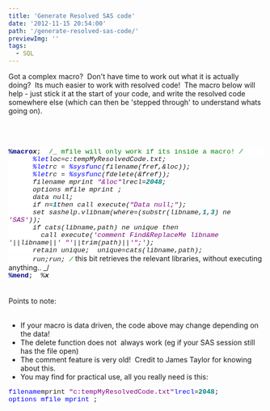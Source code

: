```yaml
---
title: 'Generate Resolved SAS code'
date: '2012-11-15 20:54:00'
path: '/generate-resolved-sas-code/'
previewImg: ''
tags:
  - SQL
---
```


Got a complex macro? &nbsp;Don't have time to work out what it is actually doing? &nbsp;Its much easier to work with resolved code! &nbsp;The macro below will help - just stick it at the start of your code, and write the resolved code somewhere else (which can then be 'stepped through' to understand whats going on).<br /><br /><br /><br /><div style="margin-bottom: 0.0001pt;"><b><span style="background: white; color: navy; font-family: &quot;Courier New&quot;; font-size: 10.0pt;">%macro</span></b><span style="background-color: white; background-position: initial initial; background-repeat: initial initial; font-family: 'Courier New'; font-size: 10pt;"><b><i>x</i></b>;&nbsp; </span><span style="background: white; color: green; font-family: &quot;Courier New&quot;; font-size: 10.0pt;">/_ mfile will only work if its inside a macro! _/</span><span style="background-color: white; background-position: initial initial; background-repeat: initial initial; font-family: 'Courier New'; font-size: 10pt;">&nbsp;&nbsp;&nbsp;&nbsp;&nbsp; </span></div><div style="margin-bottom: 0.0001pt;"><span style="background-color: white; background-position: initial initial; background-repeat: initial initial; font-family: 'Courier New'; font-size: 10pt;">&nbsp;&nbsp;&nbsp;&nbsp;&nbsp; </span><span style="background: white; color: blue; font-family: &quot;Courier New&quot;; font-size: 10.0pt;">%let</span><span style="background-color: white; background-position: initial initial; background-repeat: initial initial; font-family: 'Courier New'; font-size: 10pt;">loc=c:tempMyResolvedCode.txt; </span></div><div style="margin-bottom: 0.0001pt;"><span style="background-color: white; background-position: initial initial; background-repeat: initial initial; font-family: 'Courier New'; font-size: 10pt;">&nbsp;&nbsp;&nbsp;&nbsp;&nbsp; </span><span style="background: white; color: blue; font-family: &quot;Courier New&quot;; font-size: 10.0pt;">%let</span><span style="background-color: white; background-position: initial initial; background-repeat: initial initial; font-family: 'Courier New'; font-size: 10pt;">rc = </span><span style="background: white; color: blue; font-family: &quot;Courier New&quot;; font-size: 10.0pt;">%sysfunc</span><span style="background-color: white; background-position: initial initial; background-repeat: initial initial; font-family: 'Courier New'; font-size: 10pt;">(filename(fref,&amp;loc)); </span></div><div style="margin-bottom: 0.0001pt;"><span style="background-color: white; background-position: initial initial; background-repeat: initial initial; font-family: 'Courier New'; font-size: 10pt;">&nbsp;&nbsp;&nbsp;&nbsp;&nbsp; </span><span style="background: white; color: blue; font-family: &quot;Courier New&quot;; font-size: 10.0pt;">%let</span><span style="background-color: white; background-position: initial initial; background-repeat: initial initial; font-family: 'Courier New'; font-size: 10pt;">rc = </span><span style="background: white; color: blue; font-family: &quot;Courier New&quot;; font-size: 10.0pt;">%sysfunc</span><span style="background-color: white; background-position: initial initial; background-repeat: initial initial; font-family: 'Courier New'; font-size: 10pt;">(fdelete(&amp;fref));&nbsp; </span></div><div style="margin-bottom: 0.0001pt;"><span style="background-color: white; background-position: initial initial; background-repeat: initial initial; font-family: 'Courier New'; font-size: 10pt;">&nbsp;&nbsp;&nbsp;&nbsp;&nbsp; filename mprint </span><span style="background: white; color: purple; font-family: &quot;Courier New&quot;; font-size: 10.0pt;">"&amp;loc"</span><span style="background-color: white; background-position: initial initial; background-repeat: initial initial; font-family: 'Courier New'; font-size: 10pt;">lrecl=</span><b><span style="background: white; color: teal; font-family: &quot;Courier New&quot;; font-size: 10.0pt;">2048</span></b><span style="background-color: white; background-position: initial initial; background-repeat: initial initial; font-family: 'Courier New'; font-size: 10pt;">;</span></div><div style="margin-bottom: 0.0001pt;"><span style="background-color: white; background-position: initial initial; background-repeat: initial initial; font-family: 'Courier New'; font-size: 10pt;">&nbsp;&nbsp;&nbsp;&nbsp;&nbsp; options mfile mprint ;</span></div><div style="margin-bottom: 0.0001pt;"><span style="background-color: white; background-position: initial initial; background-repeat: initial initial; font-family: 'Courier New'; font-size: 10pt;">&nbsp;&nbsp;&nbsp;&nbsp;&nbsp; data _null_;</span></div><div style="margin-bottom: 0.0001pt;"><span style="background-color: white; background-position: initial initial; background-repeat: initial initial; font-family: 'Courier New'; font-size: 10pt;">&nbsp;&nbsp;&nbsp;&nbsp;&nbsp; if _n_=</span><b><span style="background: white; color: teal; font-family: &quot;Courier New&quot;; font-size: 10.0pt;">1</span></b><span style="background-color: white; background-position: initial initial; background-repeat: initial initial; font-family: 'Courier New'; font-size: 10pt;">then call execute(</span><span style="background: white; color: purple; font-family: &quot;Courier New&quot;; font-size: 10.0pt;">"Data _null_;"</span><span style="background-color: white; background-position: initial initial; background-repeat: initial initial; font-family: 'Courier New'; font-size: 10pt;">);</span></div><div style="margin-bottom: 0.0001pt;"><span style="background-color: white; background-position: initial initial; background-repeat: initial initial; font-family: 'Courier New'; font-size: 10pt;">&nbsp;&nbsp;&nbsp;&nbsp;&nbsp; set sashelp.vlibnam(where=(substr(libname,</span><b><span style="background: white; color: teal; font-family: &quot;Courier New&quot;; font-size: 10.0pt;">1</span></b><span style="background-color: white; background-position: initial initial; background-repeat: initial initial; font-family: 'Courier New'; font-size: 10pt;">,</span><b><span style="background: white; color: teal; font-family: &quot;Courier New&quot;; font-size: 10.0pt;">3</span></b><span style="background-color: white; background-position: initial initial; background-repeat: initial initial; font-family: 'Courier New'; font-size: 10pt;">) ne </span><span style="background: white; color: purple; font-family: &quot;Courier New&quot;; font-size: 10.0pt;">'SAS'</span><span style="background-color: white; background-position: initial initial; background-repeat: initial initial; font-family: 'Courier New'; font-size: 10pt;">));</span></div><div style="margin-bottom: 0.0001pt;"><span style="background-color: white; background-position: initial initial; background-repeat: initial initial; font-family: 'Courier New'; font-size: 10pt;">&nbsp;&nbsp;&nbsp;&nbsp;&nbsp; if cats(libname,path) ne unique then </span></div><div style="margin-bottom: 0.0001pt;"><span style="background-color: white; background-position: initial initial; background-repeat: initial initial; font-family: 'Courier New'; font-size: 10pt;">&nbsp;&nbsp;&nbsp;&nbsp;&nbsp;&nbsp;&nbsp;&nbsp;call execute(</span><span style="background: white; color: purple; font-family: &quot;Courier New&quot;; font-size: 10.0pt;">'comment Find&amp;ReplaceMe libname '</span><span style="background-color: white; background-position: initial initial; background-repeat: initial initial; font-family: 'Courier New'; font-size: 10pt;">||libname||</span><span style="background: white; color: purple; font-family: &quot;Courier New&quot;; font-size: 10.0pt;">' "'</span><span style="background-color: white; background-position: initial initial; background-repeat: initial initial; font-family: 'Courier New'; font-size: 10pt;">||trim(path)||</span><span style="background: white; color: purple; font-family: &quot;Courier New&quot;; font-size: 10.0pt;">'";'</span><span style="background-color: white; background-position: initial initial; background-repeat: initial initial; font-family: 'Courier New'; font-size: 10pt;">); </span></div><div style="margin-bottom: 0.0001pt;"><span style="background-color: white; background-position: initial initial; background-repeat: initial initial; font-family: 'Courier New'; font-size: 10pt;">&nbsp;&nbsp;&nbsp;&nbsp;&nbsp; retain unique;&nbsp; unique=cats(libname,path);</span></div><div style="margin-bottom: 0.0001pt;"><span style="background-color: white; background-position: initial initial; background-repeat: initial initial; font-family: 'Courier New'; font-size: 10pt;">&nbsp;&nbsp;&nbsp;&nbsp;&nbsp; run;run;&nbsp;</span><span style="background: white; color: green; font-family: &quot;Courier New&quot;; font-size: 10.0pt;">/_ this bit retrieves the relevant libraries, without executing anything.. _/</span><span style="background-color: white; background-position: initial initial; background-repeat: initial initial; font-family: 'Courier New'; font-size: 10pt;"></span></div><div><b><span style="background: white; color: navy; font-family: &quot;Courier New&quot;; font-size: 10.0pt; line-height: 115%;">%mend</span></b><span style="background-color: white; background-position: initial initial; background-repeat: initial initial; font-family: 'Courier New'; font-size: 10pt; line-height: 115%;">;&nbsp; %<b><i>x</i></b></span></div><br /><br />Points to note:<br /><br /><ul><li>If your macro is data driven, the code above may change depending on the data!</li><li>The delete function does not &nbsp;always work (eg if your SAS session still has the file open)</li><li>The comment feature is very old! &nbsp;Credit to James Taylor for knowing about this.</li><li>You may find for practical use, all you really need is this:</li></ul><div><div style="margin-bottom: 0.0001pt;"><span style="background-color: white; background-position: initial initial; background-repeat: initial initial; color: blue; font-family: 'Courier New'; font-size: 10pt;">filename</span><span style="background-color: white; font-family: 'Courier New'; font-size: 10pt;">mprint </span><span style="background-color: white; background-position: initial initial; background-repeat: initial initial; color: purple; font-family: 'Courier New'; font-size: 10pt;">"c:tempMyResolvedCode.txt"</span><span style="background-color: white; font-family: 'Courier New'; font-size: 10pt;"></span><span style="background-color: white; background-position: initial initial; background-repeat: initial initial; color: blue; font-family: 'Courier New'; font-size: 10pt;">lrecl</span><span style="background-color: white; font-family: 'Courier New'; font-size: 10pt;">=</span><b><span style="background: white; color: teal; font-family: &quot;Courier New&quot;; font-size: 10.0pt;">2048</span></b><span style="background-color: white; font-family: 'Courier New'; font-size: 10pt;">;</span></div><div><span style="background: white; color: blue; font-family: &quot;Courier New&quot;; font-size: 10.0pt; line-height: 115%;">options</span><span style="background-color: white; background-position: initial initial; background-repeat: initial initial; font-family: 'Courier New'; font-size: 10pt; line-height: 115%;"> </span><span style="background: white; color: blue; font-family: &quot;Courier New&quot;; font-size: 10.0pt; line-height: 115%;">mfile</span><span style="background-color: white; background-position: initial initial; background-repeat: initial initial; font-family: 'Courier New'; font-size: 10pt; line-height: 115%;"> </span><span style="background: white; color: blue; font-family: &quot;Courier New&quot;; font-size: 10.0pt; line-height: 115%;">mprint</span><span style="background-color: white; background-position: initial initial; background-repeat: initial initial; font-family: 'Courier New'; font-size: 10pt; line-height: 115%;"> ;</span></div></div><div><br /></div><br />

